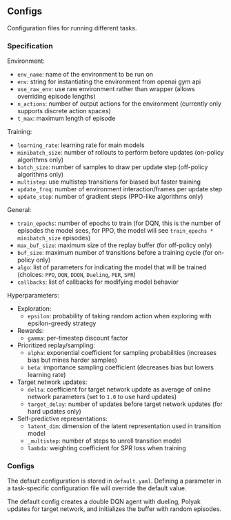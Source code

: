 ## Configs

Configuration files for running different tasks.

### Specification

Environment:
- `env_name`: name of the environment to be run on
- `env`: string for instantiating the environment from openai gym api
- `use_raw_env`: use raw environment rather than wrapper (allows overriding episode lengths)
- `n_actions`: number of output actions for the environment (currently only supports discrete action spaces)
- `t_max`: maximum length of episode

Training:
- `learning_rate`: learning rate for main models
- `minibatch_size`: number of rollouts to perform before updates (on-policy algorithms only)
- `batch_size`: number of samples to draw per update step (off-policy algorithms only)
- `multistep`: use multistep transitions for biased but faster training
- `update_freq`: number of environment interaction/frames per update step
- `update_step`: number of gradient steps (PPO-like algorithms only)

General:
- `train_epochs`: number of epochs to train (for DQN, this is the number of episodes the model sees, for PPO, the model will see `train_epochs * minibatch_size` episodes)
- `max_buf_size`: maximum size of the replay buffer (for off-policy only)
- `buf_size`: maximum number of transitions before a training cycle (for on-policy only)
- `algo`: list of parameters for indicating the model that will be trained (choices: `PPO`, `DQN`, `DDQN`, `Dueling`, `PER`, `SPR`)
- `callbacks`: list of callbacks for modifying model behavior

Hyperparameters:
- Exploration:
  - `epsilon`: probability of taking random action when exploring with epsilon-greedy strategy
- Rewards:
  - `gamma`: per-timestep discount factor
- Prioritized replay/sampling:
  - `alpha`: exponential coefficient for sampling probabilities (increases bias but mines harder samples)
  - `beta`: importance sampling coefficient (decreases bias but lowers learning rate)
- Target network updates:
  - `delta`: coefficient for target network update as average of online network parameters (set to `1.0` to use hard updates)
  - `target_delay`: number of updates before target network updates (for hard updates only)
- Self-predictive representations:
  - `latent_dim`: dimension of the latent representation used in transition model
  - `_multistep`: number of steps to unroll transition model
  - `lambda`: weighting coefficient for SPR loss when training

### Configs

The default configuration is stored in `default.yaml`. Defining a parameter in a task-specific configuration file will override the default value.

The default config creates a double DQN agent with dueling, Polyak updates for target network, and initializes the buffer with random episodes.
